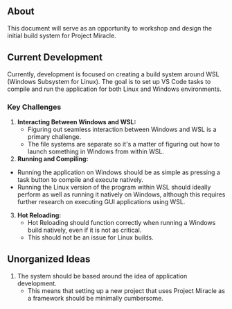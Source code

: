 ## About

This document will serve as an opportunity to workshop and design the initial build system for Project Miracle.

## Current Development

Currently, development is focused on creating a build system around WSL (Windows Subsystem for Linux). The goal is to set up VS Code tasks to compile and run the application for both Linux and Windows environments.

### Key Challenges

1. **Interacting Between Windows and WSL:**
   - Figuring out seamless interaction between Windows and WSL is a primary challenge.
   - The file systems are separate so it's a matter of figuring out how to launch something in Windows from within WSL.
2.  **Running and Compiling:**
   - Running the application on Windows should be as simple as pressing a task button to compile and execute natively.
   - Running the Linux version of the program within WSL should ideally perform as well as running it natively on Windows, although this requires further research on executing GUI applications using WSL.
3. **Hot Reloading:**
   - Hot Reloading should function correctly when running a Windows build natively, even if it is not as critical.
   - This should not be an issue for Linux builds.

## Unorganized Ideas

1. The system should be based around the idea of application development.
   - This means that setting up a new project that uses Project Miracle as a framework should be minimally cumbersome.